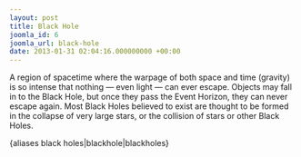 ```yaml
---
layout: post
title: Black Hole
joomla_id: 6
joomla_url: black-hole
date: 2013-01-31 02:04:16.000000000 +00:00
---
```

<p>A region of spacetime where the warpage of both space and time (gravity) is so intense that nothing — even light — can ever escape. Objects may fall in to the Black Hole, but once they pass the Event Horizon, they can never escape again. Most Black Holes believed to exist are thought to be formed in the collapse of very large stars, or the collision of stars or other Black Holes.</p>
<p>{aliases black holes|blackhole|blackholes}</p>
